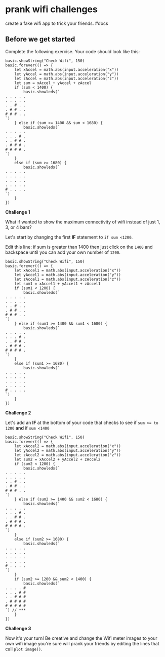 # prank wifi challenges

create a fake wifi app to trick your friends. #docs

## Before we get started

Complete the following exercise. Your code should look like this:

```blocks
basic.showString("Check Wifi", 150)
basic.forever(() => {
    let xAccel = math.abs(input.acceleration("x"))
    let yAccel = math.abs(input.acceleration("y"))
    let zAccel = math.abs(input.acceleration("z"))
    let sum = xAccel + yAccel + zAccel
    if (sum < 1400) {
        basic.showleds(`
. . . . .
. . . . .
. . # . .
. # # . .
# # # . .
`)
    } else if (sum >= 1400 && sum < 1680) {
        basic.showleds(`
. . . . .
. . . # .
. . # # .
. # # # .
# # # # .
`)
    }
    else if (sum >= 1680) {
        basic.showleds(`
. . . . .
. . . . .
. . . . .
. . . . .
# . . . .
`)
    }
})
```

**Challenge 1**

What if wanted to show the maximum connectivity of wifi instead of just 1, 3, or 4 bars?

Let's start by changing the first **IF** statement to `if sum <1200`.

Edit this line: if sum is greater than 1400 then just click on the `1400` and backspace until you can add your own number of `1200`.

```blocks
basic.showString("Check Wifi", 150)
basic.forever(() => {
    let xAccel1 = math.abs(input.acceleration("x"))
    let yAccel1 = math.abs(input.acceleration("y"))
    let zAccel1 = math.abs(input.acceleration("z"))
    let sum1 = xAccel1 + yAccel1 + zAccel1
    if (sum1 < 1200) {
        basic.showleds(`
. . . . .
. . . . .
. . # . .
. # # . .
# # # . .
`)
    } else if (sum1 >= 1400 && sum1 < 1680) {
        basic.showleds(`
. . . . .
. . . # .
. . # # .
. # # # .
# # # # .
`)
    }
    else if (sum1 >= 1680) {
        basic.showleds(`
. . . . .
. . . . .
. . . . .
. . . . .
# . . . .
`)
    }
})
```

**Challenge 2**

Let's add an **IF** at the bottom of your code that checks to see if `sum >= to 1200` **and** if `sum <1400`

```blocks
basic.showString("Check Wifi", 150)
basic.forever(() => {
    let xAccel2 = math.abs(input.acceleration("x"))
    let yAccel2 = math.abs(input.acceleration("y"))
    let zAccel2 = math.abs(input.acceleration("z"))
    let sum2 = xAccel2 + yAccel2 + zAccel2
    if (sum2 < 1200) {
        basic.showleds(`
. . . . .
. . . . .
. . # . .
. # # . .
# # # . .
`)
    } else if (sum2 >= 1400 && sum2 < 1680) {
        basic.showleds(`
. . . . .
. . . # .
. . # # .
. # # # .
# # # # .
`)
    }
    else if (sum2 >= 1680) {
        basic.showleds(`
. . . . .
. . . . .
. . . . .
. . . . .
# . . . .
`)
    }
    if (sum2 >= 1200 && sum2 < 1400) {
        basic.showleds(`
. . . . #
. . . # #
. . # # #
. # # # #
# # # # #
`) // ***
    }
})
```

**Challenge 3**

Now it's your turn! Be creative and change the Wifi meter images to your own wifi image you're sure will prank your friends by editing the lines that call `plot image()`.


